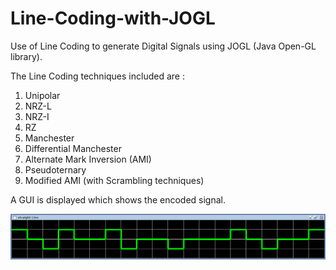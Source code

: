 # Line-Coding-with-JOGL
Use of Line Coding to generate Digital Signals using JOGL (Java Open-GL library).

The Line Coding techniques included are :
1. Unipolar
2. NRZ-L
3. NRZ-I
4. RZ
5. Manchester
6. Differential Manchester
7. Alternate Mark Inversion (AMI)
8. Pseudoternary
9. Modified AMI (with Scrambling techniques)

A GUI is displayed which shows the encoded signal.



<p align="center">
  <img src="screenshots/Screenshot from 2018-05-19 23-47-24.png"/>
</p>
